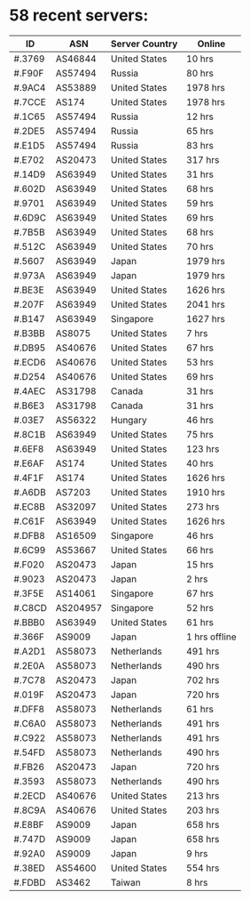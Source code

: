 # 58 recent servers:

| ID | ASN | Server Country | Online |
| ------ | ------ | ------ | ------ |
| #.3769 | AS46844 | United States | 10 hrs |
| #.F90F | AS57494 | Russia | 80 hrs |
| #.9AC4 | AS53889 | United States | 1978 hrs |
| #.7CCE | AS174 | United States | 1978 hrs |
| #.1C65 | AS57494 | Russia | 12 hrs |
| #.2DE5 | AS57494 | Russia | 65 hrs |
| #.E1D5 | AS57494 | Russia | 83 hrs |
| #.E702 | AS20473 | United States | 317 hrs |
| #.14D9 | AS63949 | United States | 31 hrs |
| #.602D | AS63949 | United States | 68 hrs |
| #.9701 | AS63949 | United States | 59 hrs |
| #.6D9C | AS63949 | United States | 69 hrs |
| #.7B5B | AS63949 | United States | 68 hrs |
| #.512C | AS63949 | United States | 70 hrs |
| #.5607 | AS63949 | Japan | 1979 hrs |
| #.973A | AS63949 | Japan | 1979 hrs |
| #.BE3E | AS63949 | United States | 1626 hrs |
| #.207F | AS63949 | United States | 2041 hrs |
| #.B147 | AS63949 | Singapore | 1627 hrs |
| #.B3BB | AS8075 | United States | 7 hrs |
| #.DB95 | AS40676 | United States | 67 hrs |
| #.ECD6 | AS40676 | United States | 53 hrs |
| #.D254 | AS40676 | United States | 69 hrs |
| #.4AEC | AS31798 | Canada | 31 hrs |
| #.B6E3 | AS31798 | Canada | 31 hrs |
| #.03E7 | AS56322 | Hungary | 46 hrs |
| #.8C1B | AS63949 | United States | 75 hrs |
| #.6EF8 | AS63949 | United States | 123 hrs |
| #.E6AF | AS174 | United States | 40 hrs |
| #.4F1F | AS174 | United States | 1626 hrs |
| #.A6DB | AS7203 | United States | 1910 hrs |
| #.EC8B | AS32097 | United States | 273 hrs |
| #.C61F | AS63949 | United States | 1626 hrs |
| #.DFB8 | AS16509 | Singapore | 46 hrs |
| #.6C99 | AS53667 | United States | 66 hrs |
| #.F020 | AS20473 | Japan | 15 hrs |
| #.9023 | AS20473 | Japan | 2 hrs |
| #.3F5E | AS14061 | Singapore | 67 hrs |
| #.C8CD | AS204957 | Singapore | 52 hrs |
| #.BBB0 | AS63949 | United States | 61 hrs |
| #.366F | AS9009 | Japan | 1 hrs offline |
| #.A2D1 | AS58073 | Netherlands | 491 hrs |
| #.2E0A | AS58073 | Netherlands | 490 hrs |
| #.7C78 | AS20473 | Japan | 702 hrs |
| #.019F | AS20473 | Japan | 720 hrs |
| #.DFF8 | AS58073 | Netherlands | 61 hrs |
| #.C6A0 | AS58073 | Netherlands | 491 hrs |
| #.C922 | AS58073 | Netherlands | 491 hrs |
| #.54FD | AS58073 | Netherlands | 490 hrs |
| #.FB26 | AS20473 | Japan | 720 hrs |
| #.3593 | AS58073 | Netherlands | 490 hrs |
| #.2ECD | AS40676 | United States | 213 hrs |
| #.8C9A | AS40676 | United States | 203 hrs |
| #.E8BF | AS9009 | Japan | 658 hrs |
| #.747D | AS9009 | Japan | 658 hrs |
| #.92A0 | AS9009 | Japan | 9 hrs |
| #.38ED | AS54600 | United States | 554 hrs |
| #.FDBD | AS3462 | Taiwan | 8 hrs |

